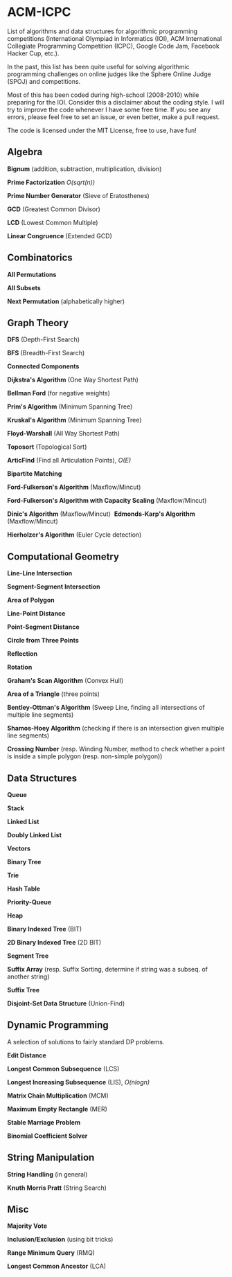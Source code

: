 ACM-ICPC 
===============

List of algorithms and data structures for algorithmic programming competitions (International Olympiad in Informatics (IOI),  ACM International Collegiate Programming Competition (ICPC), Google Code Jam, Facebook Hacker Cup, etc.).

In the past, this list has been quite useful for solving algorithmic programming challenges on online judges like the Sphere Online Judge (SPOJ) and competitions.

Most of this has been coded during high-school (2008-2010) while preparing for the IOI. Consider this a disclaimer about the coding style. I will try to improve the code whenever I have some free time. If you see any errors, please feel free to set an issue, or even better, make a pull request.

The code is licensed under the MIT License, free to use, have fun!

Algebra
--------------------------


**Bignum** 
(addition, subtraction, multiplication, division)


**Prime Factorization** *O(sqrt(n))*

**Prime Number Generator** (Sieve of Eratosthenes)

**GCD** (Greatest Common Divisor)

**LCD** (Lowest Common Multiple)

**Linear Congruence** (Extended GCD)


Combinatorics
--------------------------

**All Permutations**

**All Subsets**

**Next Permutation** (alphabetically higher) 


Graph Theory
--------------------------

**DFS** (Depth-First Search)

**BFS** (Breadth-First Search)

**Connected Components**

**Dijkstra's Algorithm** (One Way Shortest Path)

**Bellman Ford** (for negative weights)

**Prim's Algorithm** (Minimum Spanning Tree)

**Kruskal's Algorithm** (Minimum Spanning Tree)

**Floyd-Warshall** (All Way Shortest Path)

**Toposort** (Topological Sort)

**ArticFind** (Find all Articulation Points), *O(E)*

**Bipartite Matching**

**Ford-Fulkerson's Algorithm** (Maxflow/Mincut)

**Ford-Fulkerson's Algorithm  with Capacity Scaling** (Maxflow/Mincut)

**Dinic's Algorithm** (Maxflow/Mincut) 
**Edmonds-Karp's Algorithm** (Maxflow/Mincut)

**Hierholzer's Algorithm** (Euler Cycle detection)


Computational Geometry
--------------------------

**Line-Line Intersection**

**Segment-Segment Intersection**

**Area of Polygon**

**Line-Point Distance**

**Point-Segment Distance**

**Circle from Three Points**

**Reflection**

**Rotation**

**Graham's Scan Algorithm** (Convex Hull)

**Area of a Triangle** (three points)

**Bentley-Ottman's Algorithm** (Sweep Line, finding all intersections of multiple line segments)

**Shamos-Hoey Algorithm** (checking if there is an intersection given multiple line segments)

**Crossing Number** (resp. Winding Number, method to check whether a point is inside a simple polygon (resp. non-simple polygon))


Data Structures
--------------------------

**Queue**

**Stack**

**Linked List**

**Doubly Linked List**

**Vectors**

**Binary Tree**

**Trie**

**Hash Table**

**Priority-Queue**

**Heap**

**Binary Indexed Tree** (BIT)

**2D Binary Indexed Tree** (2D BIT)

**Segment Tree**

**Suffix Array** (resp. Suffix Sorting, determine if string was a subseq. of another string)

**Suffix Tree**

**Disjoint-Set Data Structure** (Union-Find)


Dynamic Programming
--------------------------

A selection of solutions to fairly standard DP problems.

**Edit Distance**

**Longest Common Subsequence** (LCS)

**Longest Increasing Subsequence** (LIS), *O(nlogn)*

**Matrix Chain Multiplication** (MCM)

**Maximum Empty Rectangle** (MER)

**Stable Marriage Problem**

**Binomial Coefficient Solver**


String Manipulation
--------------------------

**String Handling** (in general)

**Knuth Morris Pratt** (String Search)


Misc
--------------------------

**Majority Vote**

**Inclusion/Exclusion** (using bit tricks)

**Range Minimum Query** (RMQ)

**Longest Common Ancestor** (LCA)

